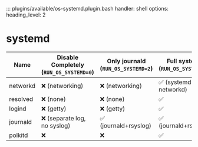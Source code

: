 ::: plugins/available/os-systemd.plugin.bash
    handler: shell
    options:
      heading_level: 2

# systemd

| Name     | Disable Completely (`RUN_OS_SYSTEMD=0`) | Only journald (`RUN_OS_SYSTEMD=2`) | Full systemd (`RUN_OS_SYSTEMD=1`) |
|----------|-----------------------------------------|------------------------------------|-----------------------------------|
| networkd | ❌ (networking)                          | ❌ (networking)                     | ✅ (systemd-networkd)              |
| resolved | ❌ (none)                                | ❌ (none)                           | ✅                                 |
| logind   | ❌ (getty)                               | ❌ (getty)                          | ✅                                 |
| journald | ❌ (separate log, no syslog)             | ✅ (journald+rsyslog)               | ✅ (journald+rsyslog)              |
| polkitd  | ❌                                       | ❌                                  | ✅                                 |

